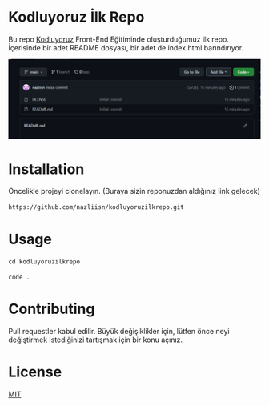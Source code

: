 # **Kodluyoruz İlk Repo**
Bu repo [Kodluyoruz](https://www.kodluyoruz.org/) Front-End Eğitiminde oluşturduğumuz ilk repo. İçerisinde bir adet README dosyası, bir adet de index.html barındırıyor.

![Project](Screenshot_1.png)

# **Installation**
Öncelikle projeyi clonelayın. (Buraya sizin reponuzdan aldığınız link gelecek)

` https://github.com/nazliisn/kodluyoruzilkrepo.git `

# **Usage**

`cd kodluyoruzilkrepo `

` code . `

# **Contributing**
Pull requestler kabul edilir. Büyük değişiklikler için, lütfen önce neyi değiştirmek istediğinizi tartışmak için bir konu açınız.

# **License**

[MIT](https://choosealicense.com/licenses/mit/)









